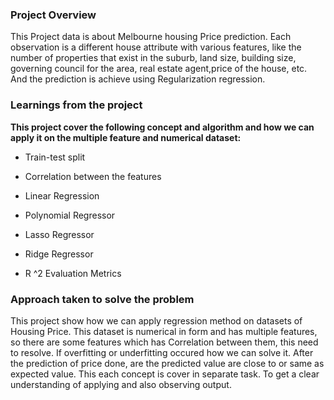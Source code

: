 ### Project Overview

 This Project data is about Melbourne housing Price prediction. Each observation is a different house attribute with various features, like the number of properties that exist in the suburb, land size, building size, governing council for the area, real estate agent,price of the house, etc. And the prediction is achieve using Regularization regression.


### Learnings from the project

 **This project cover the following concept and algorithm and how we can apply it on the multiple feature and numerical dataset:**

- Train-test split

- Correlation between the features

- Linear Regression

- Polynomial Regressor

- Lasso Regressor

- Ridge Regressor

- R ^2 Evaluation Metrics


### Approach taken to solve the problem

 This project show how we can apply regression method on datasets of Housing Price. This dataset is numerical in form and has multiple features, so there are some features which has Correlation between them, this need to resolve. If overfitting or underfitting occured how we can solve it. After the prediction of price done, are the predicted value are close to or same as expected value. This each concept is cover in separate task. To get a clear understanding of applying and also observing output. 


